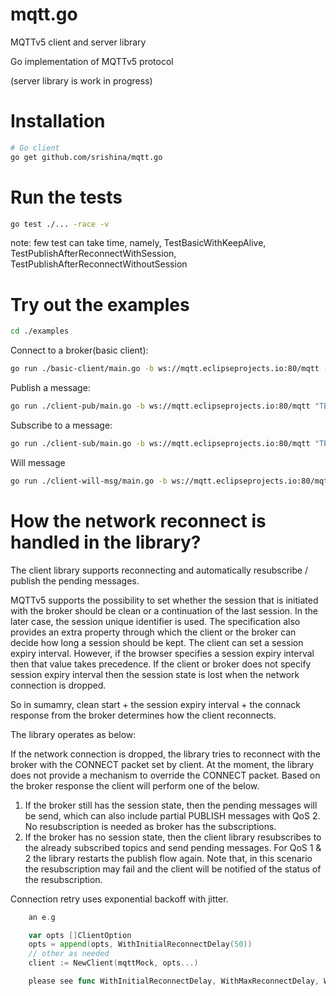 # mqtt.go
MQTTv5 client and server library

Go implementation of MQTTv5 protocol

(server library is work in progress)

# Installation

```bash
# Go client
go get github.com/srishina/mqtt.go
```

# Run the tests
```bash
go test ./... -race -v
```
note: few test can take time, namely, TestBasicWithKeepAlive, TestPublishAfterReconnectWithSession, TestPublishAfterReconnectWithoutSession

# Try out the examples
```bash
cd ./examples
```

Connect to a broker(basic client):
```bash
go run ./basic-client/main.go -b ws://mqtt.eclipseprojects.io:80/mqtt -k 120 -cs=true // keep alive = 120secs, clean start=true
```
Publish a message:
```bash
go run ./client-pub/main.go -b ws://mqtt.eclipseprojects.io:80/mqtt "TEST/GREETING" 1 "Willkommen"
```
Subscribe to a message:
```bash
go run ./client-sub/main.go -b ws://mqtt.eclipseprojects.io:80/mqtt "TEST/GREETING/#" 1
```
Will message
```bash
go run ./client-will-msg/main.go -b ws://mqtt.eclipseprojects.io:80/mqtt --will-delay-interval 5 "TEST/GREETING/WILL" 1 "The Will message" "TEST/GREETING/#" 1
```


# How the network reconnect is handled in the library?

The client library supports reconnecting and automatically resubscribe / publish the pending messages.

MQTTv5 supports the possibility to set whether the session that is initiated with the broker should be clean or a continuation of the last session. In the later case, the session unique identifier is used. The specification also provides an extra property through which the client or the broker can decide how long a session should be kept. The client can set a session expiry interval. However, if the browser specifies a session expiry interval then that value takes precedence. If the client or broker does not specify session expiry interval then the session state is lost when the network connection is dropped.

So in sumamry, clean start + the session expiry interval + the connack response from the broker determines how the client reconnects.

The library operates as below:

If the network connection is dropped, the library tries to reconnect with the broker with the CONNECT packet set by client. At the moment, the library does not provide a mechanism to override the CONNECT packet. Based on the broker response the client will perform one of the below.

1. If the broker still has the session state, then the pending messages will be send, which can also include partial PUBLISH messages with QoS 2. No resubscription is needed as broker has the subscriptions.
2. If the broker has no session state, then the client library resubscribes to the already subscribed topics and send pending messages. For QoS 1 & 2 the library restarts the publish flow again. Note that, in this scenario the resubscription may fail and the client will be notified of the status of the resubscription.

Connection retry uses exponential backoff with jitter.
```go
    an e.g

	var opts []ClientOption
    opts = append(opts, WithInitialReconnectDelay(50))
    // other as needed
	client := NewClient(mqttMock, opts...)

    please see func WithInitialReconnectDelay, WithMaxReconnectDelay, WithReconnectJitter for more information
```